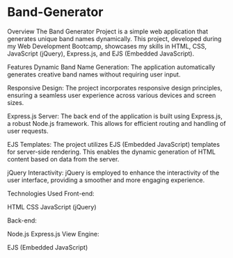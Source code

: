 # Band-Generator
Overview
The Band Generator Project is a simple web application that generates unique band names dynamically. This project, developed during my Web Development Bootcamp, showcases my skills in HTML, CSS, JavaScript (jQuery), Express.js, and EJS (Embedded JavaScript).

Features
Dynamic Band Name Generation: The application automatically generates creative band names without requiring user input.

Responsive Design: The project incorporates responsive design principles, ensuring a seamless user experience across various devices and screen sizes.

Express.js Server: The back end of the application is built using Express.js, a robust Node.js framework. This allows for efficient routing and handling of user requests.

EJS Templates: The project utilizes EJS (Embedded JavaScript) templates for server-side rendering. This enables the dynamic generation of HTML content based on data from the server.

jQuery Interactivity: jQuery is employed to enhance the interactivity of the user interface, providing a smoother and more engaging experience.

Technologies Used
Front-end:

HTML
CSS
JavaScript (jQuery)

Back-end:

Node.js
Express.js
View Engine:

EJS (Embedded JavaScript)
